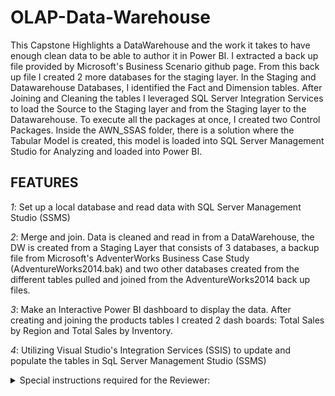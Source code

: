 # OLAP-Data-Warehouse

This Capstone Highlights a DataWarehouse and the work it takes to have enough clean data to be able to author it in Power BI.  I extracted a back up file provided by Microsoft's Business Scenario github page.  From this back up file I created 2 more databases for the staging layer.  In the Staging and Datawarehouse Databases, I identified the Fact and Dimension tables.  After Joining and Cleaning the tables I leveraged SQL Server Integration Services to load the Source to the Staging layer and from the Staging layer to the Datawarehouse. To execute all the packages at once, I created two Control Packages. Inside the AWN_SSAS folder, there is a solution where the Tabular Model is created, this model is loaded into SQL Server Management Studio for Analyzing and loaded into Power BI.


## **FEATURES**

_1_: Set up a local database and read data with SQL Server Management Studio (SSMS)

_2_: Merge and join.  Data is cleaned and read in from a DataWarehouse, the DW is created from a Staging Layer that consists of 3 databases, a backup file from Microsoft's AdventerWorks Business Case Study (AdventureWorks2014.bak) and two other databases created from the different tables pulled and joined from the AdventureWorks2014 back up files.

_3_: Make an Interactive Power BI dashboard to display the data.  After creating and joining the products tables I created 2 dash boards:
    Total Sales by Region and Total Sales by Inventory.

_4_: Utilizing Visual Studio's Integration Services (SSIS) to update and populate the tables in SqL Server Management Studio (SSMS)


<details>

<summary>Special instructions required for the Reviewer:</summary>


**•** To View the Power BI file (TotalSalesby Inventory and Region.pbix), 
you must have Power BI downloaded and installed on your computer:
`https://powerbi.microsoft.com/en-us/downloads/`

If you choose to not download Power BI you can reference the dashboard from the attached .pdf file but it will not have the interactive options.

#

**•** To Extract and view the AdventureWorks2014.bak file, you will need to download and install both SQL Server 2022 and SqL Server Management Studio (SSMS):

`https://info.microsoft.com/ww-landing-sql-server-2022.html?culture=en-us&country=us`

`https://marketplace.visualstudio.com/items?itemName=SSIS.MicrosoftDataToolsIntegrationServices`

Once your done installing SQL Sever put the AdventureWorks2014.bak file in the folder:

`C:\Program Files\Microsoft SQL Server\MSSQL16.MSSQLSERVER\MSSQL\Backup`

Once you've relocated the AdventureWorks2014.bak, open SqL Server Management Studio (SSMS).

In your `Object Explorer` tab, press the connect button and a dialog box will pop up, its called connect to server (SQL Server), 

for your Server name type `localhost` and connect.

After you've connected to your Server, expand the tree and right click the `Databases` folder, 

choose `Restore Database...` at the `Destination` option click the drop down arrow and choose `AdventureWorks2014`.

#

**•** To Create the other two databases (AWN_STG.sql and AWN_DW.sql):
Locate the scripts folder, inside there are 3 SQL script, load them into SqL Server Management Studio (SSMS) and `Execute` them by clicking the Play button or by pressing 
(ALT + X)

#

**•** To view the DataWarehouse, AWN_DW, and AWN_SSAS solution files you will need to install the SSIS extensions and the data Tools for Visual Studio:
`https://marketplace.visualstudio.com/items?itemName=SSIS.MicrosoftDataToolsIntegrationServices`

For the data Tools:
Open Visual Studio Installer, click `Modify` button, 

Scroll down to `Other Toolsets`, 

Select `Data storage and processing`, than click Modify

Once your done installing, open the solutions located in their respective folder. You will have to reroute all the DataBase connections:

In the Solution Explorer double click the Connection Managers and direct it to your localhost by typing a Period `.` in the `Server Name` field, below that in 
`connect to a database` click the dropdown menu and locate the database, do this for all 3 databases.


</details>